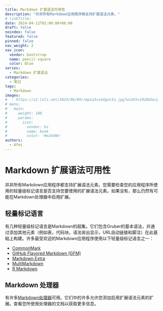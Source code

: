 ```yaml
---
title: Markdown 扩展语法可用性
description: "并非所有Markdown应用程序都支持扩展语法元素。"
# linkTitle:
date: 2024-04-12T02:00:00+08:00
draft: false
noindex: false
featured: false
pinned: false
nav_weight: 2
nav_icon:
  vendor: bootstrap
  name: pencil-square
  color: Blue
series:
  - Markdown 扩展语法
categories:
  - 笔记
tags:
  - Markdown
images:
#  - https://s2.loli.net/2024/06/09/rmpsa3cxeOgutIo.jpg?width=1920&height=1440
# menu:
#   main:
#     weight: 100
#     params:
#       icon:
#         vendor: bs
#         name: book
#         color: '#e24d0e'
authors:
  - Afei
---
```


# Markdown 扩展语法可用性
并非所有Markdown应用程序都支持扩展语法元素。您需要检查您的应用程序所使用的轻量级标记语言是否支持您要使用的扩展语法元素。如果没有，那么仍然有可能在Markdown处理器中启用扩展。

## 轻量标记语言
有几种轻量级标记语言是Markdown的超集。它们包含Gruber的基本语法，并通过添加其他元素（例如表，代码块，语法突出显示，URL自动链接和脚注）在此基础上构建。许多最受欢迎的Markdown应用程序使用以下轻量级标记语言之一：

* [CommonMark](https://commonmark.org/)
* [GitHub Flavored Markdown (GFM)](https://michelf.ca/projects/php-markdown/extra/)
* [Markdown Extra](https://github.github.com/gfm/)
* [MultiMarkdown](https://fletcherpenney.net/multimarkdown/)
* [R Markdown](https://rmarkdown.rstudio.com/)
## Markdown 处理器
有许多[Markdown处理器](https://github.com/markdown/markdown.github.com/wiki/Implementations)可用。它们中的许多允许您添加启用扩展语法元素的扩展。查看您所使用处理器的文档以获取更多信息。
